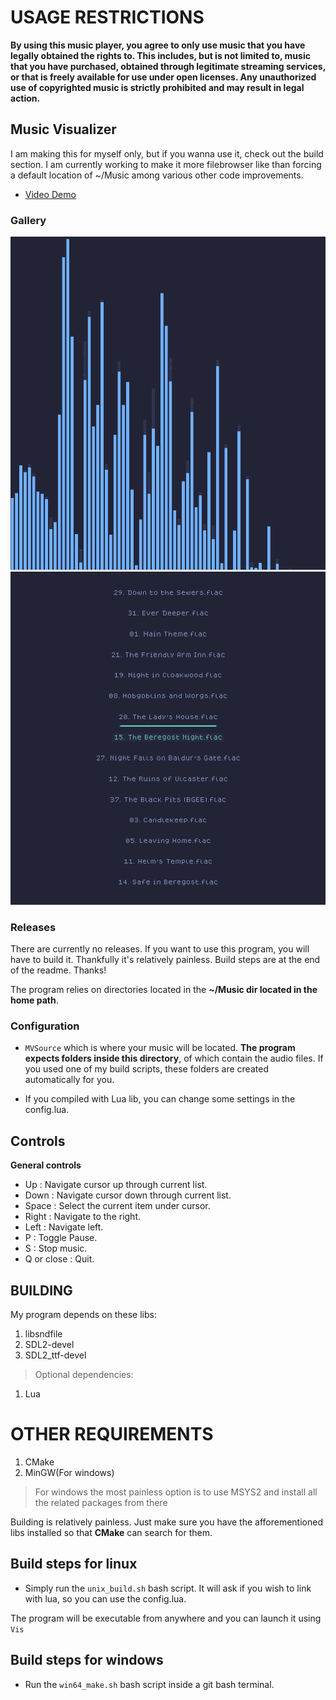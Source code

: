 
# USAGE RESTRICTIONS
 
**By using this music player, you agree to only use music that you have legally obtained the rights to. This includes, but is not limited to, music that you have purchased, obtained through legitimate streaming services, or that is freely available for use under open licenses. Any unauthorized use of copyrighted music is strictly prohibited and may result in legal action.**

## Music Visualizer
I am making this for myself only, but if you wanna use it, check out the build section. 
I am currently working to make it more filebrowser like than forcing a default location of ~/Music among various other code improvements.

 - [Video Demo](https://www.youtube.com/watch?v=1nbQFn9GrdY)

### Gallery

![image](example/desktop1.png)
![image](example/desktop2.png)

### Releases
There are currently no releases. If you want to use this program, you will have to build it. Thankfully it's relatively painless. Build steps are at the end of the readme. Thanks!
 
The program relies on directories located in the **~/Music dir located in the home path**.


### Configuration

- ```MVSource``` which is where your music will be located. **The program expects folders inside this directory**, of which contain the audio files. If you used one of my build scripts, these folders are created automatically for you.

- If you compiled with Lua lib, you can change some settings in the config.lua.

## Controls
**General controls**

- Up : Navigate cursor up through current list.
- Down : Navigate cursor down through current list.
- Space : Select the current item under cursor.
- Right : Navigate to the right.
- Left : Navigate left.
- P : Toggle Pause.
- S : Stop music.
- Q or close : Quit.

## BUILDING
My program depends on these libs:

1. libsndfile
2. SDL2-devel
3. SDL2_ttf-devel

> Optional dependencies:

1. Lua

# OTHER REQUIREMENTS
1. CMake
2. MinGW(For windows)

> For windows the most painless option is to use MSYS2 and install all the related packages from there

Building is relatively painless. Just make sure you have the afforementioned libs installed so that **CMake** can search for them.

## Build steps for linux
- Simply run the ```unix_build.sh``` bash script. It will ask if you wish to link with lua, so you can use the config.lua.

The program will be executable from anywhere and you can launch it using ```Vis```


## Build steps for windows
- Run the ```win64_make.sh``` bash script inside a git bash terminal. 








